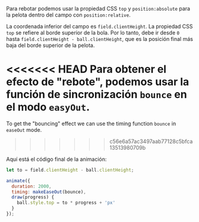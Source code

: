 Para rebotar podemos usar la propiedad CSS `top` y `position:absolute` para la pelota dentro del campo con `position:relative`.

La coordenada inferior del campo es `field.clientHeight`. La propiedad CSS `top` se refiere al borde superior de la bola. Por lo tanto, debe ir desde `0` hasta `field.clientHeight - ball.clientHeight`, que es la posición final más baja del borde superior de la pelota.

<<<<<<< HEAD
Para obtener el efecto de "rebote", podemos usar la función de sincronización `bounce` en el modo `easyOut`.
=======
To get the "bouncing" effect we can use the timing function `bounce` in `easeOut` mode.
>>>>>>> c56e6a57ac3497aab77128c5bfca13513980709b

Aquí está el código final de la animación:

```js
let to = field.clientHeight - ball.clientHeight;

animate({
  duration: 2000,
  timing: makeEaseOut(bounce),
  draw(progress) {
    ball.style.top = to * progress + 'px'
  }
});
```
